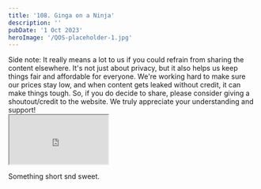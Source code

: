 ```yaml
---
title: '108. Ginga on a Ninja'
description: ''
pubDate: '1 Oct 2023'
heroImage: '/QOS-placeholder-1.jpg'
---
```

<div class="video_paragraph_header"> Side note: It really means a lot to us if you could refrain from sharing the content elsewhere. It's not just about privacy, but it also helps us keep things fair and affordable for everyone. We're working hard to make sure our prices stay low, and when content gets leaked without credit, it can make things tough. So, if you do decide to share, please consider giving a shoutout/credit to the website. We truly appreciate your understanding and support!</div>

<iframe src="https://drive.google.com/file/d/1lJZuaFVeyqHLlyN5cB-QM-OQaAMzBQ5G/preview" width="200" height="100" allow="autoplay" allowfullscreen="allowfullscreen"></iframe>

Something short snd sweet.
<br>
<br>
<!---<a class="read_more" href="https://drive.google.com/file/d/1lJZuaFVeyqHLlyN5cB-QM-OQaAMzBQ5G/view?usp=sharing">Download</a>--->